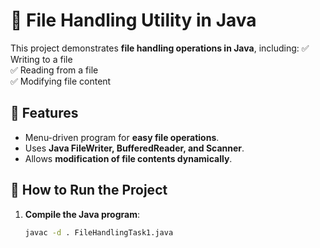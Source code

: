 
# 📂 File Handling Utility in Java

This project demonstrates **file handling operations in Java**, including:
✅ Writing to a file  
✅ Reading from a file  
✅ Modifying file content  

## 📌 Features
- Menu-driven program for **easy file operations**.
- Uses **Java FileWriter, BufferedReader, and Scanner**.
- Allows **modification of file contents dynamically**.

## 🚀 How to Run the Project
1. **Compile the Java program**:
   ```sh
   javac -d . FileHandlingTask1.java
